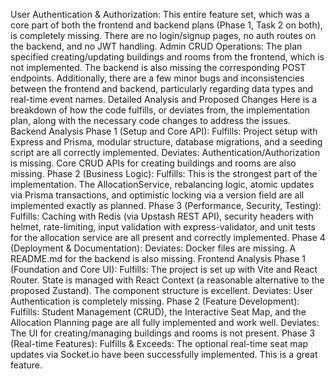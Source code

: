 User Authentication & Authorization: This entire feature set, which was a core part of both the frontend and backend plans (Phase 1, Task 2 on both), is completely missing. There are no login/signup pages, no auth routes on the backend, and no JWT handling.
Admin CRUD Operations: The plan specified creating/updating buildings and rooms from the frontend, which is not implemented. The backend is also missing the corresponding POST endpoints.
Additionally, there are a few minor bugs and inconsistencies between the frontend and backend, particularly regarding data types and real-time event names.
Detailed Analysis and Proposed Changes
Here is a breakdown of how the code fulfills, or deviates from, the implementation plan, along with the necessary code changes to address the issues.
Backend Analysis
Phase 1 (Setup and Core API):
Fulfills: Project setup with Express and Prisma, modular structure, database migrations, and a seeding script are all correctly implemented.
Deviates: Authentication/Authorization is missing. Core CRUD APIs for creating buildings and rooms are also missing.
Phase 2 (Business Logic):
Fulfills: This is the strongest part of the implementation. The AllocationService, rebalancing logic, atomic updates via Prisma transactions, and optimistic locking via a version field are all implemented exactly as planned.
Phase 3 (Performance, Security, Testing):
Fulfills: Caching with Redis (via Upstash REST API), security headers with helmet, rate-limiting, input validation with express-validator, and unit tests for the allocation service are all present and correctly implemented.
Phase 4 (Deployment & Documentation):
Deviates: Docker files are missing. A README.md for the backend is also missing.
Frontend Analysis
Phase 1 (Foundation and Core UI):
Fulfills: The project is set up with Vite and React Router. State is managed with React Context (a reasonable alternative to the proposed Zustand). The component structure is excellent.
Deviates: User Authentication is completely missing.
Phase 2 (Feature Development):
Fulfills: Student Management (CRUD), the Interactive Seat Map, and the Allocation Planning page are all fully implemented and work well.
Deviates: The UI for creating/managing buildings and rooms is not present.
Phase 3 (Real-time Features):
Fulfills & Exceeds: The optional real-time seat map updates via Socket.io have been successfully implemented. This is a great feature.